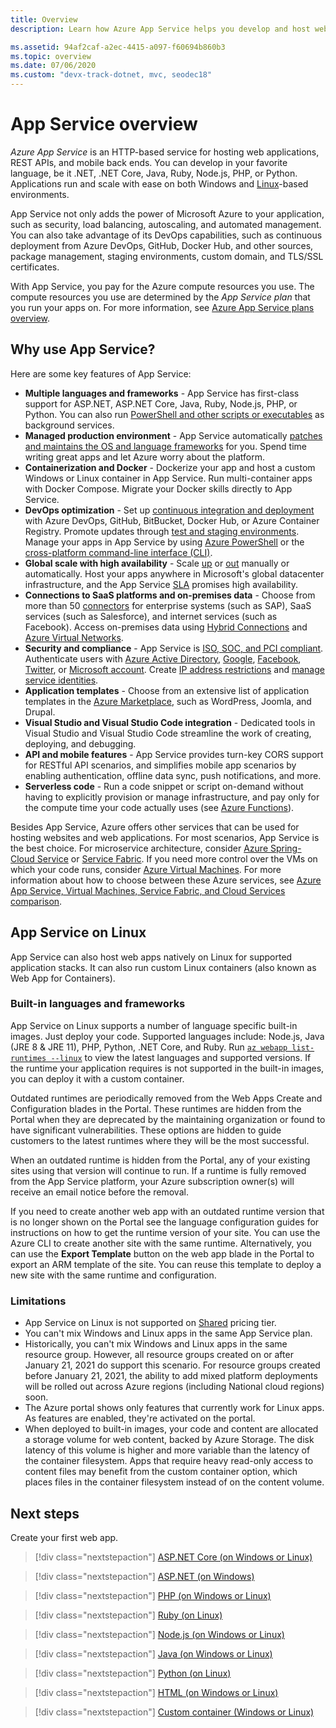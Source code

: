 ```yaml
---
title: Overview
description: Learn how Azure App Service helps you develop and host web applications

ms.assetid: 94af2caf-a2ec-4415-a097-f60694b860b3
ms.topic: overview
ms.date: 07/06/2020
ms.custom: "devx-track-dotnet, mvc, seodec18"
---
```


# App Service overview

*Azure App Service* is an HTTP-based service for hosting web applications, REST APIs, and mobile back ends. You can develop in your favorite language, be it .NET, .NET Core, Java, Ruby, Node.js, PHP, or Python. Applications run and scale with ease on both Windows and [Linux](#app-service-on-linux)-based environments.

App Service not only adds the power of Microsoft Azure to your application, such as security, load balancing, autoscaling, and automated management. You can also take advantage of its DevOps capabilities, such as continuous deployment from Azure DevOps, GitHub, Docker Hub, and other sources, package management, staging environments, custom domain, and TLS/SSL certificates. 

With App Service, you pay for the Azure compute resources you use. The compute resources you use are determined by the _App Service plan_ that you run your apps on. For more information, see [Azure App Service plans overview](overview-hosting-plans.md).

## Why use App Service?

Here are some key features of App Service:

* **Multiple languages and frameworks** - App Service has first-class support for ASP.NET, ASP.NET Core, Java, Ruby, Node.js, PHP, or Python. You can also run [PowerShell and other scripts or executables](webjobs-create.md) as background services.
* **Managed production environment** - App Service automatically [patches and maintains the OS and language frameworks](overview-patch-os-runtime.md) for you. Spend time writing great apps and let Azure worry about the platform.
* **Containerization and Docker** - Dockerize your app and host a custom Windows or Linux container in App Service. Run multi-container apps with Docker Compose. Migrate your Docker skills directly to App Service.
* **DevOps optimization** - Set up [continuous integration and deployment](deploy-continuous-deployment.md) with Azure DevOps, GitHub, BitBucket, Docker Hub, or Azure Container Registry. Promote updates through [test and staging environments](deploy-staging-slots.md). Manage your apps in App Service by using [Azure PowerShell](/powershell/azure/) or the [cross-platform command-line interface (CLI)](/cli/azure/install-azure-cli).
* **Global scale with high availability** - Scale [up](manage-scale-up.md) or [out](../azure-monitor/autoscale/autoscale-get-started.md) manually or automatically. Host your apps anywhere in Microsoft's global datacenter infrastructure, and the App Service [SLA](https://azure.microsoft.com/support/legal/sla/app-service/) promises high availability.
* **Connections to SaaS platforms and on-premises data** - Choose from more than 50 [connectors](../connectors/apis-list.md) for enterprise systems (such as SAP), SaaS services (such as Salesforce), and internet services (such as Facebook). Access on-premises data using [Hybrid Connections](app-service-hybrid-connections.md) and [Azure Virtual Networks](web-sites-integrate-with-vnet.md).
* **Security and compliance** - App Service is [ISO, SOC, and PCI compliant](https://www.microsoft.com/en-us/trustcenter). Authenticate users with [Azure Active Directory](configure-authentication-provider-aad.md), [Google](configure-authentication-provider-google.md), [Facebook](configure-authentication-provider-facebook.md), [Twitter](configure-authentication-provider-twitter.md), or [Microsoft account](configure-authentication-provider-microsoft.md). Create [IP address restrictions](app-service-ip-restrictions.md) and [manage service identities](overview-managed-identity.md).
* **Application templates** - Choose from an extensive list of application templates in the [Azure Marketplace](https://azure.microsoft.com/marketplace/), such as WordPress, Joomla, and Drupal.
* **Visual Studio and Visual Studio Code integration** - Dedicated tools in Visual Studio and Visual Studio Code streamline the work of creating, deploying, and debugging.
* **API and mobile features** - App Service provides turn-key CORS support for RESTful API scenarios, and simplifies mobile app scenarios by enabling authentication, offline data sync, push notifications, and more.
* **Serverless code** - Run a code snippet or script on-demand without having to explicitly provision or manage infrastructure, and pay only for the compute time your code actually uses (see [Azure Functions](../azure-functions/index.yml)).

Besides App Service, Azure offers other services that can be used for hosting websites and web applications. For most scenarios, App Service is the best choice.  For microservice architecture, consider [Azure Spring-Cloud Service](../spring-cloud/index.yml) or [Service Fabric](https://azure.microsoft.com/documentation/services/service-fabric).  If you need more control over the VMs on which your code runs, consider [Azure Virtual Machines](https://azure.microsoft.com/documentation/services/virtual-machines/). For more information about how to choose between these Azure services, see [Azure App Service, Virtual Machines, Service Fabric, and Cloud Services comparison](/azure/architecture/guide/technology-choices/compute-decision-tree).

## App Service on Linux

App Service can also host web apps natively on Linux for supported application stacks. It can also run custom Linux containers (also known as Web App for Containers).

### Built-in languages and frameworks

App Service on Linux supports a number of language specific built-in images. Just deploy your code. Supported languages include: Node.js, Java (JRE 8 & JRE 11), PHP, Python, .NET Core, and Ruby. Run [`az webapp list-runtimes --linux`](/cli/azure/webapp#az_webapp_list_runtimes) to view the latest languages and supported versions. If the runtime your application requires is not supported in the built-in images, you can deploy it with a custom container.

Outdated runtimes are periodically removed from the Web Apps Create and Configuration blades in the Portal. These runtimes are hidden from the Portal when they are deprecated by the maintaining organization or found to have significant vulnerabilities. These options are hidden to guide customers to the latest runtimes where they will be the most successful. 

When an outdated runtime is hidden from the Portal, any of your existing sites using that version will continue to run. If a runtime is fully removed from the App Service platform, your Azure subscription owner(s) will receive an email notice before the removal.

If you need to create another web app with an outdated runtime version that is no longer shown on the Portal see the language configuration guides for instructions on how to get the runtime version of your site. You can use the Azure CLI to create another site with the same runtime. Alternatively, you can use the **Export Template** button on the web app blade in the Portal to export an ARM template of the site. You can reuse this template to deploy a new site with the same runtime and configuration.

### Limitations

- App Service on Linux is not supported on [Shared](https://azure.microsoft.com/pricing/details/app-service/plans/) pricing tier. 
- You can't mix Windows and Linux apps in the same App Service plan.  
- Historically, you can't mix Windows and Linux apps in the same resource group. However, all resource groups created on or after January 21, 2021 do support this scenario. For resource groups created before January 21, 2021, the ability to add mixed platform deployments will be rolled out across Azure regions (including National cloud regions) soon.
- The Azure portal shows only features that currently work for Linux apps. As features are enabled, they're activated on the portal.
- When deployed to built-in images, your code and content are allocated a storage volume for web content, backed by Azure Storage. The disk latency of this volume is higher and more variable than the latency of the container filesystem. Apps that require heavy read-only access to content files may benefit from the custom container option, which places files in the container filesystem instead of on the content volume.

## Next steps

Create your first web app.

> [!div class="nextstepaction"]
> [ASP.NET Core (on Windows or Linux)](quickstart-dotnetcore.md)

> [!div class="nextstepaction"]
> [ASP.NET (on Windows)](quickstart-dotnet-framework.md)

> [!div class="nextstepaction"]
> [PHP (on Windows or Linux)](quickstart-php.md)

> [!div class="nextstepaction"]
> [Ruby (on Linux)](quickstart-ruby.md)

> [!div class="nextstepaction"]
> [Node.js (on Windows or Linux)](quickstart-nodejs.md)

> [!div class="nextstepaction"]
> [Java (on Windows or Linux)](quickstart-java.md)

> [!div class="nextstepaction"]
> [Python (on Linux)](quickstart-python.md)

> [!div class="nextstepaction"]
> [HTML (on Windows or Linux)](quickstart-html.md)

> [!div class="nextstepaction"]
> [Custom container (Windows or Linux)](tutorial-custom-container.md)
